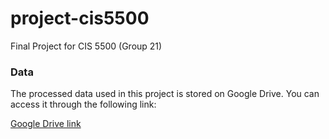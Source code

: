 # project-cis5500
Final Project for CIS 5500 (Group 21)

### Data
The processed data used in this project is stored on Google Drive. You can access it through the following link:

[Google Drive link](https://drive.google.com/drive/folders/1rS8oRWQUtCirKmpbK9f0vawsXbVr8rx3?usp=drive_link)
